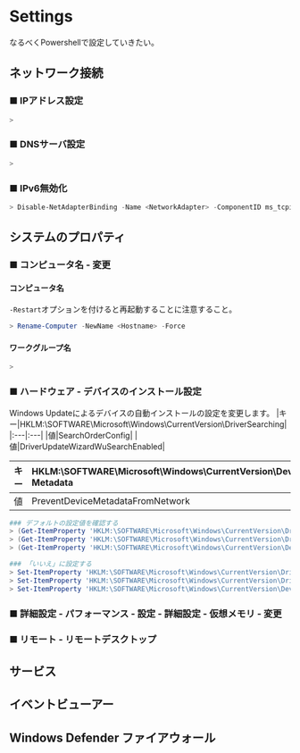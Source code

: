 # Settings
なるべくPowershellで設定していきたい。
## ネットワーク接続
### ■ IPアドレス設定
```ps1
> 
```
### ■ DNSサーバ設定
```ps1
> 
```
### ■ IPv6無効化
```ps1
> Disable-NetAdapterBinding -Name <NetworkAdapter> -ComponentID ms_tcpip6
```
## システムのプロパティ
### ■ コンピュータ名 - 変更
#### コンピュータ名
`-Restart`オプションを付けると再起動することに注意すること。
```ps1
> Rename-Computer -NewName <Hostname> -Force
```
#### ワークグループ名
```ps1
> 
```
### ■ ハードウェア - デバイスのインストール設定
Windows Updateによるデバイスの自動インストールの設定を変更します。
|キー|HKLM:\SOFTWARE\Microsoft\Windows\CurrentVersion\DriverSearching|
|:---|:---|
|値|SearchOrderConfig|
|値|DriverUpdateWizardWuSearchEnabled|

|キー|HKLM:\SOFTWARE\Microsoft\Windows\CurrentVersion\Device Metadata|
|:---|:---|
|値|PreventDeviceMetadataFromNetwork|

```ps1
### デフォルトの設定値を確認する
> (Get-ItemProperty 'HKLM:\SOFTWARE\Microsoft\Windows\CurrentVersion\DriverSearching').'SearchOrderConfig'
> (Get-ItemProperty 'HKLM:\SOFTWARE\Microsoft\Windows\CurrentVersion\DriverSearching').'DriverUpdateWizardWuSearchEnabled'
> (Get-ItemProperty 'HKLM:\SOFTWARE\Microsoft\Windows\CurrentVersion\Device Metadata').'PreventDeviceMetadataFromNetwork'
```
```ps1
### 「いいえ」に設定する
> Set-ItemProperty 'HKLM:\SOFTWARE\Microsoft\Windows\CurrentVersion\DriverSearching' -name 'SearchOrderConfig' -value '0' -type DWord
> Set-ItemProperty 'HKLM:\SOFTWARE\Microsoft\Windows\CurrentVersion\DriverSearching' -name 'DriverUpdateWizardWuSearchEnabled' -value '0' -type DWord
> Set-ItemProperty 'HKLM:\SOFTWARE\Microsoft\Windows\CurrentVersion\Device Metadata' -name 'PreventDeviceMetadataFromNetwork' -value '1' -type DWord
```
### ■ 詳細設定 - パフォーマンス - 設定 - 詳細設定 - 仮想メモリ - 変更
### ■ リモート - リモートデスクトップ
## サービス
## イベントビューアー
## Windows Defender ファイアウォール
